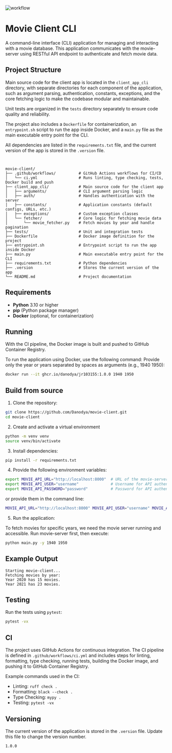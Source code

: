 ![workflow](https://github.com/Danodya/movie-client/actions/workflows/ci.yml/badge.svg)

# Movie Client CLI
A command-line interface (CLI) application for managing and interacting with a movie database. 
This application communicates with the movie-server using RESTful API endpoint to authenticate and fetch movie data.

## **Project Structure**
Main source code for the client app is located in the `client_app_cli` directory, with separate directories for 
each component of the application, such as argument parsing, authentication, constants, exceptions, and the core
fetching logic to make the codebase modular and maintainable.

Unit tests are organized in the `tests` directory separately to ensure code quality and reliability.

The project also includes a `Dockerfile` for containerization, an `entrypoint.sh` script to run the app inside Docker,
and a `main.py` file as the main executable entry point for the CLI.

All dependencies are listed in the `requirements.txt` file, and the current version of the app is stored in the `.version` file.

```


movie-client/
├── .github/workflows/          # GitHub Actions workflows for CI/CD
│   └── ci.yml                  # Runs linting, type checking, tests, Docker build and push
├── client_app_cli/             # Main source code for the client app
│   ├── arguments/              # CLI argument parsing logic
│   ├── auth/                   # Handles authentication with the server
│   ├── constants/              # Application constants (default configs, URLs, etc.)
│   ├── exceptions/             # Custom exception classes
│   └── fetcher/                # Core logic for fetching movie data
│       └── movie_fetcher.py    # Fetch movies by year and handle pagination
├── tests/                      # Unit and integration tests
├── Dockerfile                  # Docker image definition for the project
├── entrypoint.sh               # Entrypoint script to run the app inside Docker
├── main.py                     # Main executable entry point for the CLI
├── requirements.txt            # Python dependencies
├── .version                    # Stores the current version of the app
└── README.md                   # Project documentation

```
## **Requirements**

- **Python** 3.10 or higher
- **pip** (Python package manager)
- **Docker** (optional, for containerization)

## **Running**
With the CI pipeline, the Docker image is built and pushed to GitHub Container Registry.

To run the application using Docker, use the following command:
Provide only the year or years separated by spaces as arguments (e.g., 1940 1950):
```bash
docker run --it ghcr.io/danodya/jr103155:1.0.0 1940 1950
```
## **Build from source**
1. Clone the repository:
```bash
git clone https://github.com/Danodya/movie-client.git
cd movie-client
```
2. Create and activate a virtual environment
```bash
python -m venv venv
source venv/bin/activate
```
3. Install dependencies:
```bash
pip install -r requirements.txt
```
4. Provide the following environment variables:
```bash
export MOVIE_API_URL="http://localhost:8000"  # URL of the movie-server
export MOVIE_API_USER="username"              # Username for API authentication
export MOVIE_API_PASSWORD="password"          # Password for API authentication
```
or provide them in the command line:
```bash
MOVIE_API_URL="http://localhost:8000" MOVIE_API_USER="username" MOVIE_API_PASSWORD="password" python main.py 1940 1950
```
5. Run the application:

To fetch movies for specific years, we need the movie server running and accessible. Run movie-server first, then execute:
```bash
python main.py -y 1940 1950
```
## **Example Output**
```
Starting movie-client...
Fetching movies by year:
Year 2020 has 15 movies.
Year 2021 has 23 movies.
```

## **Testing**
Run the tests using `pytest`:
```bash
pytest -vx
``` 

## **CI**
The project uses GitHub Actions for continuous integration. The CI pipeline is defined in `.github/workflows/ci.yml`
and includes steps for linting, formatting, type checking, running tests, building the Docker image, and pushing it to GitHub Container Registry.

Example commands used in the CI:
* Linting: `ruff check .`
* Formatting: `black --check .`
* Type Checking: `mypy .`
* Testing: `pytest -vx`

## **Versioning**
The current version of the application is stored in the `.version` file. Update this file to change the version number.
```
1.0.0
```
